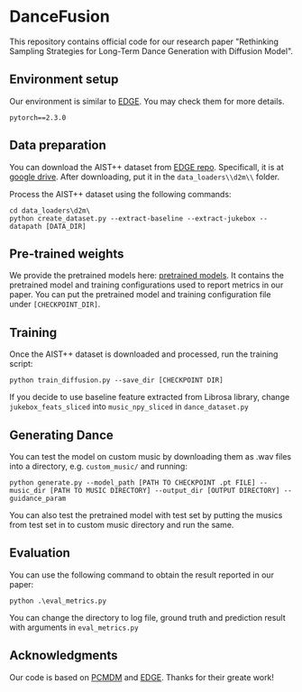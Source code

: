 # DanceFusion

This repository contains official code for our research paper "Rethinking Sampling Strategies for Long-Term Dance Generation with Diffusion Model".

## Environment setup

Our environment is similar to [EDGE](https://github.com/Stanford-TML/EDGE). You may check them for more details.

```
pytorch==2.3.0
```
## Data preparation

You can download the AIST++ dataset from [EDGE repo](https://github.com/Stanford-TML/EDGE). Specificall, it is at [google drive](https://drive.google.com/file/d/1RzqSbSnbMEwLUagV0GThfpm9JJXePGkV/view?usp=sharing).  After downloading, put it in the `data_loaders\\d2m\\` folder.

Process the AIST++ dataset using the following commands:

```
cd data_loaders\d2m\
python create_dataset.py --extract-baseline --extract-jukebox --datapath [DATA_DIR]
```

## Pre-trained weights
We provide the pretrained models here: [pretrained models](https://drive.google.com/file/d/1fsjaW87fXvaFQDBQxdCh9dO4ineCi9ln/view?usp=sharing). It contains the pretrained model and training configurations used to report metrics in our paper. You can put the pretrained model and training configuration file under `[CHECKPOINT_DIR]`.

## Training
Once the AIST++ dataset is downloaded and processed, run the training script:

```
python train_diffusion.py --save_dir [CHECKPOINT DIR]
```

If you decide to use baseline feature extracted from Librosa library, change `jukebox_feats_sliced` into `music_npy_sliced` in `dance_dataset.py`

## Generating Dance

You can test the model on custom music by downloading them as .wav files into a directory, e.g. `custom_music/` and running:

```
python generate.py --model_path [PATH TO CHECKPOINT .pt FILE] --music_dir [PATH TO MUSIC DIRECTORY] --output_dir [OUTPUT DIRECTORY] --guidance_param
```
You can also test the pretrained model with test set by putting the musics from test set in to custom music directory and run the same.

## Evaluation

You can use the following command to obtain the result reported in our paper:
```
python .\eval_metrics.py
```
You can change the directory to log file, ground truth and prediction result with arguments in `eval_metrics.py`
## Acknowledgments
Our code is based on [PCMDM](https://github.com/yangzhao1230/newPCMDM) and [EDGE](https://github.com/Stanford-TML/EDGE). Thanks for their greate work!

